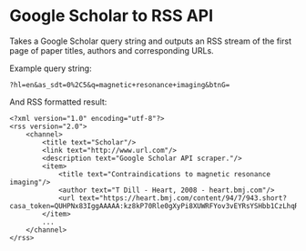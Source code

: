 # Google Scholar to RSS API
Takes a Google Scholar query string and outputs an RSS stream of the first page
of paper titles, authors and corresponding URLs.

Example query string:

    ?hl=en&as_sdt=0%2C5&q=magnetic+resonance+imaging&btnG=

And RSS formatted result:

    <?xml version="1.0" encoding="utf-8"?>
    <rss version="2.0">
        <channel>
            <title text="Scholar"/>
            <link text="http://www.url.com"/>
            <description text="Google Scholar API scraper."/>
            <item>
                <title text="Contraindications to magnetic resonance imaging"/>
                <author text="T Dill - Heart, 2008 - heart.bmj.com"/>
                <url text="https://heart.bmj.com/content/94/7/943.short?casa_token=QUHPNx83IggAAAAA:kz8kP70Rle0gXyPi8XUWRFYov3vEYRsYSHbb1CzLhqRmzteCugAfZphS0Tm8oPaYexP0b0vm"/>
            </item>
            ...
        </channel>
    </rss>
